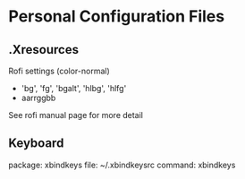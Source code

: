 # Personal Configuration Files
## .Xresources
Rofi settings (color-normal)  
* 'bg', 'fg', 'bgalt', 'hlbg', 'hlfg'  
* aarrggbb  

See rofi manual page for more detail

## Keyboard
package: xbindkeys
file: ~/.xbindkeysrc
command: xbindkeys

